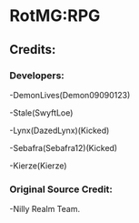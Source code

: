 # RotMG:RPG

## Credits:

### Developers:

-DemonLives(Demon09090123)
  
-Stale(SwyftLoe) 
  
-Lynx(DazedLynx)(Kicked)

-Sebafra(Sebafra12)(Kicked)

-Kierze(Kierze) 

### Original Source Credit:

-Nilly Realm Team.
  



